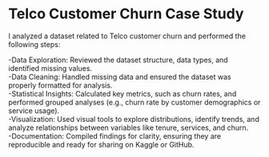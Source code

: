 # Telco Customer Churn Case Study


I analyzed a dataset related to Telco customer churn and performed the following steps:

-Data Exploration: Reviewed the dataset structure, data types, and identified missing values.  
-Data Cleaning: Handled missing data and ensured the dataset was properly formatted for analysis.  
-Statistical Insights: Calculated key metrics, such as churn rates, and performed grouped analyses (e.g., churn rate by customer demographics or service usage).  
-Visualization: Used visual tools to explore distributions, identify trends, and analyze relationships between variables like tenure, services, and churn.  
-Documentation: Compiled findings for clarity, ensuring they are reproducible and ready for sharing on Kaggle or GitHub.
